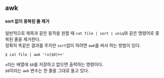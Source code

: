 awk
---


#### sort 없이 중복된 줄 제거

일반적으로 제목과 같은 동작을 원할 때 `cat file | sort | uniq`와 같은 명령어로
중복된 줄을 제거한다.\
정확히 똑같은 결과를 주지만 `sort`없이 하려면 `awk`를 써서 하는 방법이 있다.

```
$ cat file | awk '!x[$0]++'
```

`x`라는 배열에 `$0`를 저장하고 없으면 출력하는 명령이다.\
`$0`이라는 `awk` 변수는 한 줄을 그대로 들고 있다.

